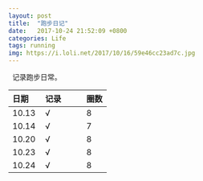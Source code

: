 ```yaml
---
layout: post
title:  "跑步日记"
date:   2017-10-24 21:52:09 +0800
categories: Life
tags: running
img: https://i.loli.net/2017/10/16/59e46cc23ad7c.jpg
---
```

 
记录跑步日常。

|日期            |  记录         | 圈数  |
| ------------- |-------------  | ----- |
| 10.13         | √             | 8     |
| 10.14         | √             | 7     |
| 10.20         | √             | 8     |
| 10.23         | √             | 8     |
| 10.24         | √             | 8     |
